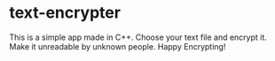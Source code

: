 # text-encrypter
This is a simple app made in C++. Choose your text file and encrypt it. 
Make it unreadable by unknown people. Happy Encrypting!
